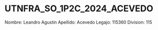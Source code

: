 # UTNFRA_SO_1P2C_2024_ACEVEDO

Nombre: Leandro Agustin
Apellido: Acevedo
Legajo: 115360
Division: 115
